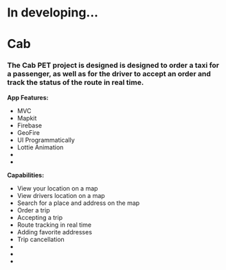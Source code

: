  # **In developing...**

# Cab
### The Cab PET project is designed is designed to order a taxi for a passenger, as well as for the driver to accept an order and track the status of the route in real time.

__App Features:__
* MVC
* Mapkit
* Firebase
* GeoFire
* UI Programmatically
* Lottie Animation
* 
* 

__Capabilities:__
* View your location on a map
* View drivers location on a map
* Search for a place and address on the map
* Order a trip
* Accepting a trip
* Route tracking in real time
* Adding favorite addresses
* Trip cancellation
* 
* 
* 
